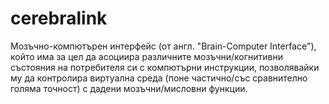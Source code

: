 # cerebralink
Мозъчно-компютърен интерфейс (от англ. "Brain-Computer Interface"), който има за цел да асоциира различните мозъчни/когнитивни състояния на потребителя си с компютърни инструкции, позволявайки му да контролира виртуална среда (поне частично/със сравнително голяма точност) с дадени мозъчни/мисловни функции.
